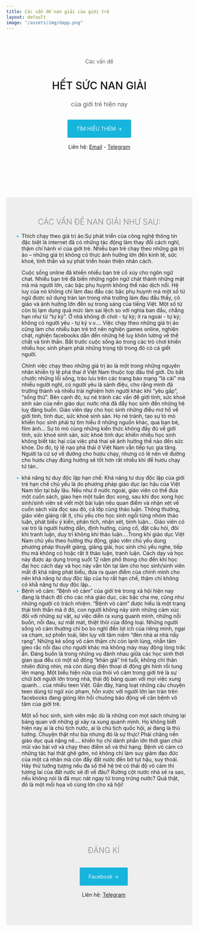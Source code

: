 ```yaml
---
title: Các vấn đề nan giải của giới trẻ
layout: default
image: "/assets/img/dapp.png"
---
```


<style>
    .hero-section, .features-section, .quote-section, .blog-section {
        padding: 30px 0;
        border-radius: 2px;
    }
    
    .features-section * {
        box-sizing: border-box;
    }
    
    
    .features-section .feature-row {
        display: flex;
        justify-content: space-evenly;
        flex-wrap: wrap;
    }
    
    .features-section .feature-row .feature-card {
        background-color: #fff;
        /*width: 238.65px;*/
        width: calc(33.333% - 8px);
        margin-top: 16px;
        border-radius: 2px;
        box-shadow: 0 2px 2px 0 rgba(0,0,0,.14), 0 3px 1px -2px rgba(0,0,0,.2), 0 1px 5px 0 rgba(0,0,0,.12);
    }
    
    .features-section .feature-row .feature-card .image {
        background-color: rgb(43, 180, 201);
        background-size: cover;
        background-position: center;
        min-height: 4px;
    }
    
    .features-section .feature-row .feature-card .text {
        padding: 32px 16px;
    }
    
    .features-section h5 {
        color: #111;
        font-size: 21px;
    }
    
    .features-section p {
        color: #828282;
        font-size: 90%;
        padding-top: 12px;
        margin-bottom: 0;
    }

    .features-section .feature-row .feature-card.course:first-of-type {
        background-color: rgb(180, 43, 201);
    }

    .features-section .feature-row .feature-card.course:nth-of-type(2) {
        background-color: rgb(201,180,43);
    }

    .features-section .feature-row .feature-card.course:last-of-type {
        background-color: rgb(43,201,180);
    }

    .features-section .feature-row .feature-card.course .image {
        background-color: transparent;
    }

    .features-section .feature-row .feature-card.course .image h5 {
        background-color: #fff;
        color: rgb(201,180,43);
        position: relative;
        top: 4px;
        left: 2px;
        display: inline;
        padding: 6px 8px;
    }

    .features-section .feature-row .feature-card.course:first-of-type .image h5 {
        color: rgb(180, 43, 201);
    }

    .features-section .feature-row .feature-card.course:last-of-type .image h5 {
        color: rgb(43,201,180);
    }

    .features-section .feature-row .feature-card.course .text p {
        color: #f8f8f8;
    }

    .features-section .feature-row .feature-card.course .button a {
        color: #fff;
        border: 1px solid #f8f8f8;
        padding: 6px 16px;
    }
    .features-section .feature-row .feature-card.course .button a:visited {
        color: #fff;
    }
    .features-section .feature-row .feature-card.course .button a:hover {
        text-decoration: none;
        background-color: #fff;
        color: rgb(201,180,43);
    }
    .features-section .feature-row .feature-card.course:first-of-type .button a:hover {
        color: rgb(180, 43, 201);
    }

    .features-section .feature-row .feature-card.course:last-of-type .button a:hover {
        color: rgb(43,201,180);
    }

    .features-section .feature-row .feature-card.portrait .image {
        height: 192px;
        background-color: #333;
        position: relative;
    }

    .features-section .feature-row .feature-card.portrait .image h5 {
        color: #f8f8f8;
        background-color: rgb(43, 180, 201);
        display: inline-block;
        padding: 0 8px;
        position: absolute;
        bottom: -24px;
    }

    .features-section .feature-row .feature-card.portrait .text {
        padding: 8px 16px 28px;
    }
    
    .features-section .feature-row .feature-card .button {
        padding: 16px 16px 32px;
    }
    
    .quote-section {
        background-color: rgb(241, 241, 240);
        background-image: url("/assets/img/pattern1.png");
    }
    
    figure.testimonial {
        position: relative;
        float: left;
        margin: 10px 1% 40px;
        max-width: 480px;
        width: 100%;
        color: #333;
        text-align: left;
        border-radius: 90px;
        box-shadow: -3px 5px 12px 0 rgba(0,0,0,0.3);
    }
    figure.testimonial.first {
        transform: rotate(-5deg);
        top: 18px;
    }
    figure.testimonial.second {
        float:right;
        transform: rotate(15deg);
    }
    figure.testimonial * {
        -webkit-box-sizing: border-box;
        box-sizing: border-box;
    }
    figure.testimonial img {
        float: right;
        max-width: 40%;
        vertical-align: middle;
        background-color: rgb(107, 101, 91);
        /*border-radius: 0 8px 8px 0;*/
    }
    figure.testimonial figcaption {
        top: 0;
        bottom: 0;
        left: 0;
        width: 60%;
        position: absolute;
        background-color: #fdf9c5;
        border-radius: 8px 0 0 8px;
    }
    figure.testimonial blockquote {
        background-color: #fdf9c5;
        position: relative;
        padding: 25px 50px 25px 50px;
        font-size: 0.9em;
        font-weight: 500;
        text-align: left;
        margin: 0;
        line-height: 1.6em;
        font-style: italic;
        border-left: 0;
        color: #333;
    }
    figure.testimonial blockquote:before,
    figure.testimonial blockquote:after {
        font-family: 'FontAwesome';
        content: "\201C";
        position: absolute;
        font-size: 50px;
        opacity: 0.3;
        font-style: normal;
    }
    figure.testimonial blockquote:before {
        top: 25px;
        left: 20px;
    }
    figure.testimonial blockquote:after {
        content: "\201D";
        right: 20px;
        bottom: 0px;
    }
    figure.testimonial .arrow {
        top: 30px;
        left: 100%;
        width: 0;
        height: 0;
        border-left: 0 solid transparent;
        border-right: 25px solid transparent;
        border-top: 25px solid #fdf9c5;
        margin: 0;
        position: absolute;
    }
    figure.testimonial .author {
        position: absolute;
        top: 100%;
        width: 100%;
        padding: 10px 15px;
        color: #333;
        margin: 0;
        text-transform: uppercase;
    }
    figure.testimonial .author h5 {
        opacity: 0.8;
        margin: 0;
        font-weight: 800;
    }
    figure.testimonial .author h5 span {
        font-weight: 400;
        text-transform: none;
        padding-left: 5px;
    }
    
    @media only screen and (max-width: 700px) {
        .features-section .feature-row .feature-card {
            width: 48%;
        }
    }
    @media only screen and (max-width: 460px) {
        .features-section .feature-row .feature-card {
            width: 100%;
        }
        figure.testimonial.first {
            top: 32px;
        }
        figure.testimonial.first .author {
            top: auto;
            bottom: 100%;
        }
    }
    
    @media only screen and (max-width: 499px) {
        figure.testimonial img {
            display: none;
        }
        figure.testimonial figcaption {
            width: 100%;
            position: relative;
        }
        figure.testimonial.second {
            float:left;
        }
        figure.testimonial .arrow {
            display: none;
        }
        figure.testimonial.first blockquote {
            text-align: right;
        }
    }
    
    .hero-section {
        text-align: center;
        background-size: cover;
        background-repeat: no-repeat;
        background-position: center;
        padding: 60px 4.5% 48px;
    }
    
    .hero-section h1 {
        font-size: 28px;
        font-weight: 500;
        color: #111;
    }
    
    .hero-section h3 {
        color: #333;
        font-weight: 300;
    }
    
    .hero-section .action-zone {
        padding: 32px 0;
    }
    
    .hero-section a.main-button {
        color: #f5f5f5;
        background-color: #15B5DD;
        text-decoration: none;
        padding: 16px 24px;
        border-radius: 2px;
    }
    
    .hero-section a.main-button:hover {
        color: #fff;
    }
    
    h2.section-title {
        font-weight: 300;
        text-transform: uppercase;
        text-align: center;
        color: #828282;
    }
</style>
<section class="hero-section">
    <div style="text-align: center;font-size:0.9rem;color:#333;font-weight:300">Các vấn đề</div>
    <h1>HẾT SỨC NAN GIẢI</h1>
    <h3>của giới trẻ hiện nay</h3>
    <div class="action-zone">
        <a href="https://www.facebook.com/baphong80" class="main-button">TÌM HIỂU THÊM →</a>
    </div>
    <div>
        Liên hệ: <a href="mailto:binbon0104@gmail.com" target="_blank">Email</a> - <a href="https://t.me/baphong" target="_blank">Telegram</a>
    </div>
</section>


<style>
    .key-info {
        list-style: none;
        display: flex;
        flex-wrap: wrap;
        justify-content: space-evenly;
    }
    .key-info li {
        display: inline-block;
        padding: 18px 18px 3px;
        border-bottom: 2px solid #15B5DD;
        color: #15B5DD;
    }
    .blog-section {
        padding: 24px 18px 12px;
        margin-top: 2rem;
    }
    .blog-section h3 {
        text-transform: uppercase;
    }
    .blog-section ul {
        list-style: none; /* Remove default bullets */
    }

    .blog-section ul li::before {
        content: "\2022";  /* Add content: \2022 is the CSS Code/unicode for a bullet */
        color: #15B5DD; /* Change the color */
        font-weight: bold; /* If you want it to be bold */
        display: inline-block; /* Needed to add space between the bullet and the text */ 
        width: 1em; /* Also needed for space (tweak if needed) */
        margin-left: -1em; /* Also needed for space (tweak if needed) */
    }
</style>


<br><br>

<div class="blog-section" style="background:#eee">
    <h2 class="section-title">Các vấn đề nan giải như sau:</h2>
    <ul>
        <li>Thích chạy theo giá trị ảo:Sự phát triển của công nghệ thông tin đặc biệt là internet đã có những tác động làm thay đổi cách nghĩ, thậm chí hành vi của giới trẻ. Nhiều bạn trẻ chạy theo những giá trị ảo – những giá trị không có thực ảnh hưởng lớn đến kinh tế, sức khoẻ, tinh thần và sự phát triển hoàn thiện nhân cách.

Cuộc sống online đã khiến nhiều bạn trẻ cổ xúy cho ngôn ngữ chat. Nhiều bạn trẻ đã biến những ngôn ngữ chát thành những mật mã mà người lớn, các bậc phụ huynh không thể nào dịch nổi. Hệ luỵ của nó không chỉ làm đau đầu các bậc phụ huynh mà một số từ ngữ được sử dụng tràn lan trong nhà trường làm đau đầu thầy, cô giáo và ảnh hưởng lớn đến sự trong sáng của tiếng Việt. Một số từ còn bị lạm dụng quá mức làm sai lệch so với nghĩa ban đầu, chẳng hạn như từ “tự kỷ”. Ở nhà không đi chơi - tự kỷ; ít ra ngoài - tự kỷ; không có người yêu - tự kỷ v.v….
Việc chạy theo những giá trị ảo cũng làm cho nhiều bạn trẻ trở nên nghiện games online, nghiện chát, nghiện facebooks dẫn đến những hệ luỵ khôn lường về thể chất và tinh thần. Bắt trước cuộc sống ảo trong các trò chơi khiến nhiều học sinh phạm phải những trọng tội trong đó có cả giết người.

Chính việc chạy theo những giá trị ảo là một trong những nguyên nhân khiến tỷ lệ phá thai ở Việt Nam thuộc top đầu thế giới. Do bắt chước những lối sống, trào lưu trên các trang báo mạng “lá cải” mà nhiều người nghĩ, có người yêu là sành điệu, cho rằng mình đã trưởng thành và nhiều trải nghiệm hơn người khác khi “yêu gấp”, “sống thử”. Bên cạnh đó, sự né tránh các vấn đề giới tính, sức khoẻ sinh sản của nền giáo dục nước nhà đã đẩy học sinh đến những hệ luỵ đáng buồn. Giáo viên dạy cho học sinh những điều mơ hồ về giới tính, tình dục, sức khoẻ sinh sản. Họ né tránh, tạo sự tò mò khiến học sinh phải tự tìm hiểu ở những nguồn khác, qua bạn bè, film ảnh… Sự tò mò cùng những kiến thức không đầy đủ về giới tính, sức khoẻ sinh sản, sức khoẻ tình dục khiến nhiều học sinh không biết tác hại của việc phá thai sẽ ảnh hưởng thế nào đến sức khỏe. Do đó, tỷ lệ nạo phá thái ở Việt Nam vẫn tiếp tục gia tăng. Người ta cứ sợ vẽ đường cho hươu chạy, nhưng có lẽ nên vẽ đường cho hươu chạy đúng hướng sẽ tốt hơn rất nhiều khi để hươu chạy tứ tán..</li>
        <li>khả năng tư duy độc lập hạn chế: Khả năng tư duy độc lập của giới trẻ hạn chế chủ yếu là do phương pháp giáo dục lạc hậu của Việt Nam tồn tại bấy lâu. Nếu như ở nước ngoài, giáo viên có thể đưa một cuốn sách, giao hẹn một tuần đọc xong, sau khi đọc xong học sinh/sinh viên sẽ viết một bài luận nêu quan điểm và nhận xét về cuốn sách vừa đọc sau đó, cả lớp cùng thảo luận. Thông thường, giáo viên giảng rất ít, chủ yếu cho học sinh ngồi từng nhóm thảo luận, phát biểu ý kiến, phân tích, nhận xét, bình luận… Giáo viên có vai trò là người hướng dẫn, định hướng, củng cố, đặt câu hỏi, đôi khi tranh luận, duy trì không khí thảo luận….Trong khi giáo dục Việt Nam chủ yếu theo hướng thụ động, giáo viên chủ yếu dùng phương pháp thuyết giảng, giảng giải, học sinh chủ yếu nghe, tiếp thu mà không có hoặc rất ít thảo luận, tranh luận. Cách dạy và học này được áp dụng trong suốt 12 năm phổ thong cho đến khi học đại học cách dạy và học này vẫn tồn tại làm cho học sinh/sinh viên mất đi khả năng phát biểu, đưa ra quan điểm của chính mình cho nên khả năng tư duy độc lập của họ rất hạn chế, thậm chí không có khẳ năng tư duy độc lập..</li>
        <li>Bệnh vô cảm: “Bệnh vô cảm” của giới trẻ trong xã hội hiện nay đang là thách đố cho các nhà giáo dục, các bậc cha mẹ, cũng như những người có trách nhiệm. “Bệnh vô cảm” được hiểu là một trạng thái tinh thần mà ở đó, con người không nảy sinh những cảm xúc đối với những sự vật, sự việc diễn ra xung quanh mình, những nỗi buồn, nỗi đau, sự mất mát, thiệt thòi của đồng loại. Những người sống vô cảm thường chỉ bo bo nghĩ đến lợi ích của riêng mình, ngại va chạm, sợ phiền toái, liên lụy với tâm niệm “đèn nhà ai nhà nấy rạng”. Những kẻ sống vô cảm thậm chí còn lạnh lùng, nhẫn tâm gieo rắc nỗi đau cho người khác mà không mảy may động lòng trắc ẩn. Đáng buồn là trong những vụ đánh nhau giữa các học sinh thời gian qua đều có một số đông “khán giả” trẻ tuổi, không chỉ thản nhiên đứng nhìn, mà còn dùng điện thoại di động ghi hình rồi tung lên mạng. Một biểu hiện nữa của thói vô cảm trong giới trẻ là sự chửi bới người lớn trong nhà, thái độ bàng quan với mọi việc xung quanh... của nhiều teen Việt. Gần đây, hàng loạt những câu chuyện teen dùng từ ngữ xúc phạm, hỗn xược với người lớn lan tràn trên facebooks đang gióng lên hồi chuông báo động về căn bệnh vô tâm của giới trẻ.

Một số học sinh, sinh viên mặc dù là những con mọt sách nhưng lại bàng quan với những gì xảy ra xung quanh mình. Họ không biết hiện nay ai là chủ tịch nước, ai là chủ tịch quốc hội, ai đang là thủ tướng. Chuyện thật như bịa nhưng đó là sự thực! Phải chăng nền giáo dục quá nặng nề…. khiến họ chỉ dành phần lớn thời gian chúi mũi vào bài vở và chạy theo điểm số và thứ hạng.
Bệnh vô cảm có những tác hại thật ghê gớm, nó không chỉ làm suy giảm đạo đức của một cá nhân mà còn đẩy đất nước đến bờ tụt hậu, suy thoái. Hãy thử tưởng tượng nếu đa số thế hệ trẻ có thái độ vô cảm thì tương lai của đất nước sẽ đi về đâu? Rường cột nước nhà sẽ ra sao, nếu không nói là đã mục nát ngay từ trong trứng nước? Quả thật, đó là một mối họa vô cùng lớn cho xã hội!</li>
        
    


<div class="blog-section">
    
   
    
</div>



<div class="hero-section">
    <h2 class="section-title">Đăng kí</h2>
    <div class="action-zone">
        <a href="https://www.facebook.com/baphong80" class="main-button">Facebook →</a>
    </div>
    <div>
        Liên hệ:  <a href="https://t.me/baphong" target="_blank">Telegram</a>
    </div>
</div>
